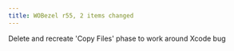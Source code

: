 ```yaml
---
title: WOBezel r55, 2 items changed
---
```


Delete and recreate 'Copy Files' phase to work around Xcode bug

